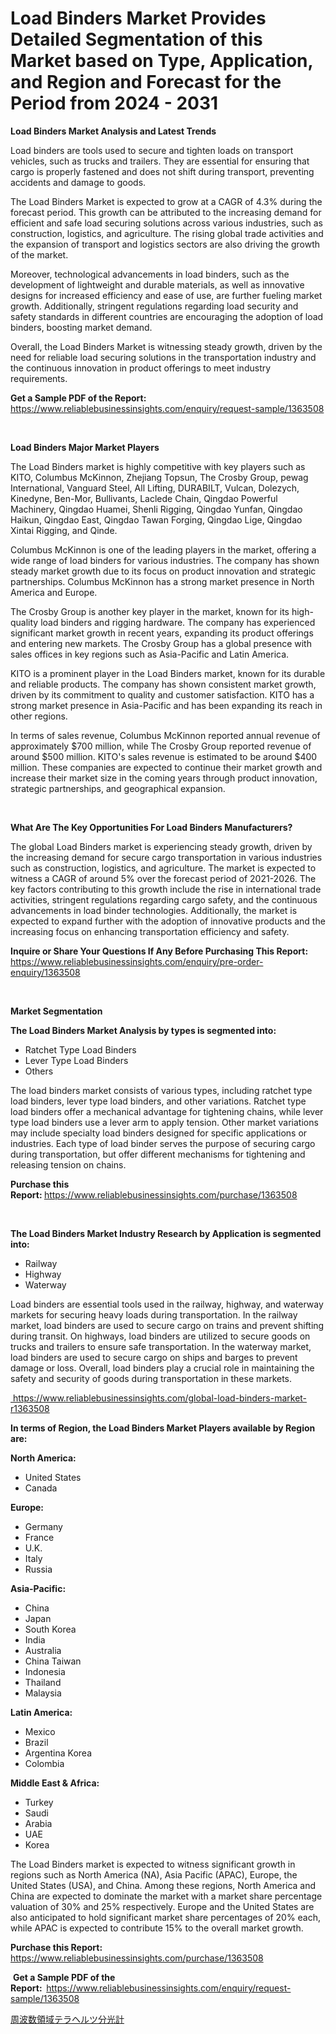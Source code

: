 <p><h1>Load Binders Market Provides Detailed Segmentation of this Market based on Type, Application, and Region and Forecast for the Period from 2024 - 2031</h1></p><p><strong>Load Binders Market Analysis and Latest Trends</strong></p>
<p><p>Load binders are tools used to secure and tighten loads on transport vehicles, such as trucks and trailers. They are essential for ensuring that cargo is properly fastened and does not shift during transport, preventing accidents and damage to goods.</p><p>The Load Binders Market is expected to grow at a CAGR of 4.3% during the forecast period. This growth can be attributed to the increasing demand for efficient and safe load securing solutions across various industries, such as construction, logistics, and agriculture. The rising global trade activities and the expansion of transport and logistics sectors are also driving the growth of the market.</p><p>Moreover, technological advancements in load binders, such as the development of lightweight and durable materials, as well as innovative designs for increased efficiency and ease of use, are further fueling market growth. Additionally, stringent regulations regarding load security and safety standards in different countries are encouraging the adoption of load binders, boosting market demand.</p><p>Overall, the Load Binders Market is witnessing steady growth, driven by the need for reliable load securing solutions in the transportation industry and the continuous innovation in product offerings to meet industry requirements.</p></p>
<p><strong>Get a Sample PDF of the Report:&nbsp;</strong> <a href="https://www.reliablebusinessinsights.com/enquiry/request-sample/1363508">https://www.reliablebusinessinsights.com/enquiry/request-sample/1363508</a></p>
<p>&nbsp;</p>
<p><strong>Load Binders Major Market Players</strong></p>
<p><p>The Load Binders market is highly competitive with key players such as KITO, Columbus McKinnon, Zhejiang Topsun, The Crosby Group, pewag International, Vanguard Steel, All Lifting, DURABILT, Vulcan, Dolezych, Kinedyne, Ben-Mor, Bullivants, Laclede Chain, Qingdao Powerful Machinery, Qingdao Huamei, Shenli Rigging, Qingdao Yunfan, Qingdao Haikun, Qingdao East, Qingdao Tawan Forging, Qingdao Lige, Qingdao Xintai Rigging, and Qinde.</p><p>Columbus McKinnon is one of the leading players in the market, offering a wide range of load binders for various industries. The company has shown steady market growth due to its focus on product innovation and strategic partnerships. Columbus McKinnon has a strong market presence in North America and Europe.</p><p>The Crosby Group is another key player in the market, known for its high-quality load binders and rigging hardware. The company has experienced significant market growth in recent years, expanding its product offerings and entering new markets. The Crosby Group has a global presence with sales offices in key regions such as Asia-Pacific and Latin America.</p><p>KITO is a prominent player in the Load Binders market, known for its durable and reliable products. The company has shown consistent market growth, driven by its commitment to quality and customer satisfaction. KITO has a strong market presence in Asia-Pacific and has been expanding its reach in other regions.</p><p>In terms of sales revenue, Columbus McKinnon reported annual revenue of approximately $700 million, while The Crosby Group reported revenue of around $500 million. KITO's sales revenue is estimated to be around $400 million. These companies are expected to continue their market growth and increase their market size in the coming years through product innovation, strategic partnerships, and geographical expansion.</p></p>
<p>&nbsp;</p>
<p><strong>What Are The Key Opportunities For Load Binders Manufacturers?</strong></p>
<p><p>The global Load Binders market is experiencing steady growth, driven by the increasing demand for secure cargo transportation in various industries such as construction, logistics, and agriculture. The market is expected to witness a CAGR of around 5% over the forecast period of 2021-2026. The key factors contributing to this growth include the rise in international trade activities, stringent regulations regarding cargo safety, and the continuous advancements in load binder technologies. Additionally, the market is expected to expand further with the adoption of innovative products and the increasing focus on enhancing transportation efficiency and safety.</p></p>
<p><strong>Inquire or Share Your Questions If Any Before Purchasing This Report:</strong> <a href="https://www.reliablebusinessinsights.com/enquiry/pre-order-enquiry/1363508">https://www.reliablebusinessinsights.com/enquiry/pre-order-enquiry/1363508</a></p>
<p>&nbsp;</p>
<p><strong>Market Segmentation</strong></p>
<p><strong>The Load Binders Market Analysis by types is segmented into:</strong></p>
<p><ul><li>Ratchet Type Load Binders</li><li>Lever Type Load Binders</li><li>Others</li></ul></p>
<p><p>The load binders market consists of various types, including ratchet type load binders, lever type load binders, and other variations. Ratchet type load binders offer a mechanical advantage for tightening chains, while lever type load binders use a lever arm to apply tension. Other market variations may include specialty load binders designed for specific applications or industries. Each type of load binder serves the purpose of securing cargo during transportation, but offer different mechanisms for tightening and releasing tension on chains.</p></p>
<p><strong>Purchase this Report:&nbsp;</strong><a href="https://www.reliablebusinessinsights.com/purchase/1363508">https://www.reliablebusinessinsights.com/purchase/1363508</a></p>
<p>&nbsp;</p>
<p><strong>The Load Binders Market Industry Research by Application is segmented into:</strong></p>
<p><ul><li>Railway</li><li>Highway</li><li>Waterway</li></ul></p>
<p><p>Load binders are essential tools used in the railway, highway, and waterway markets for securing heavy loads during transportation. In the railway market, load binders are used to secure cargo on trains and prevent shifting during transit. On highways, load binders are utilized to secure goods on trucks and trailers to ensure safe transportation. In the waterway market, load binders are used to secure cargo on ships and barges to prevent damage or loss. Overall, load binders play a crucial role in maintaining the safety and security of goods during transportation in these markets.</p></p>
<p><a href="https://www.reliablebusinessinsights.com/global-load-binders-market-r1363508">&nbsp;https://www.reliablebusinessinsights.com/global-load-binders-market-r1363508</a></p>
<p><strong>In terms of Region, the Load Binders Market Players available by Region are:</strong></p>
<p>
    <p> <strong> North America: </strong>
        <ul>
            <li>United States</li>
            <li>Canada</li>
        </ul>
        </p> 
    <p> <strong> Europe: </strong>
        <ul>
            <li>Germany</li>
            <li>France</li>
            <li>U.K.</li>
            <li>Italy</li>
            <li>Russia</li>
        </ul>
        </p> 
    <p> <strong> Asia-Pacific: </strong>
        <ul>
            <li>China</li>
            <li>Japan</li>
            <li>South Korea</li>
            <li>India</li>
            <li>Australia</li>
            <li>China Taiwan</li>
            <li>Indonesia</li>
            <li>Thailand</li>
            <li>Malaysia</li>
        </ul>
        </p> 
    <p> <strong> Latin America: </strong>
        <ul>
            <li>Mexico</li>
            <li>Brazil</li>
            <li>Argentina Korea</li>
            <li>Colombia</li>
        </ul>
        </p> 
    <p> <strong> Middle East & Africa: </strong>
        <ul>
            <li>Turkey</li>
            <li>Saudi</li>
            <li>Arabia</li>
            <li>UAE</li>
            <li>Korea</li>
        </ul>
    </p>
    </p>
<p><p>The Load Binders market is expected to witness significant growth in regions such as North America (NA), Asia Pacific (APAC), Europe, the United States (USA), and China. Among these regions, North America and China are expected to dominate the market with a market share percentage valuation of 30% and 25% respectively. Europe and the United States are also anticipated to hold significant market share percentages of 20% each, while APAC is expected to contribute 15% to the overall market growth.</p></p>
<p><strong>Purchase this Report: </strong><a href="https://www.reliablebusinessinsights.com/purchase/1363508">https://www.reliablebusinessinsights.com/purchase/1363508</a></p>
<p>&nbsp;<strong>Get a Sample PDF of the Report:&nbsp;&nbsp;</strong><a href="https://www.reliablebusinessinsights.com/enquiry/request-sample/1363508">https://www.reliablebusinessinsights.com/enquiry/request-sample/1363508</a></p>
<p><strong></strong></p>
<p><p><a href="https://github.com/oqxogxyvqe90775/Market-Research-Report-List-2/blob/main/3719475157206.md">周波数領域テラヘルツ分光計</a></p></p>